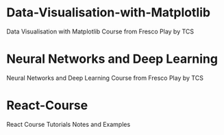 # Data-Visualisation-with-Matplotlib
Data Visualisation with Matplotlib Course from Fresco Play by TCS

# Neural Networks and Deep Learning
Neural Networks and Deep Learning Course from Fresco Play by TCS

# React-Course
React Course Tutorials Notes and Examples
